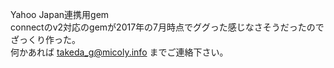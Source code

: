 Yahoo Japan連携用gem<br>
connectのv2対応のgemが2017年の7月時点でググった感じなさそうだったのでざっくり作った。<br>
何かあれば takeda_g@micoly.info までご連絡下さい。

